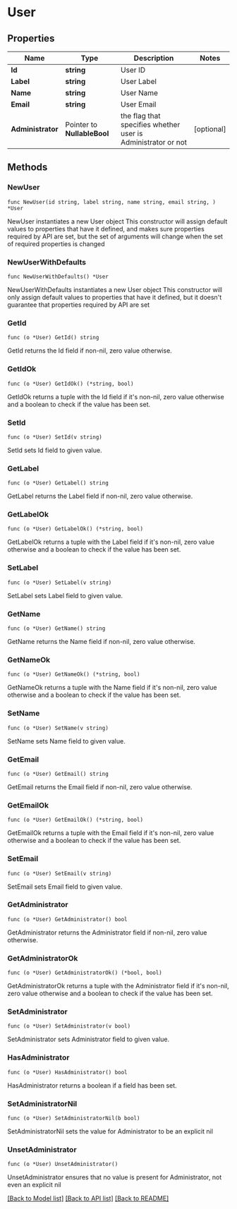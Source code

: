 # User

## Properties

Name | Type | Description | Notes
------------ | ------------- | ------------- | -------------
**Id** | **string** | User ID | 
**Label** | **string** | User Label | 
**Name** | **string** | User Name | 
**Email** | **string** | User Email | 
**Administrator** | Pointer to **NullableBool** | the flag that specifies whether user is Administrator or not | [optional] 

## Methods

### NewUser

`func NewUser(id string, label string, name string, email string, ) *User`

NewUser instantiates a new User object
This constructor will assign default values to properties that have it defined,
and makes sure properties required by API are set, but the set of arguments
will change when the set of required properties is changed

### NewUserWithDefaults

`func NewUserWithDefaults() *User`

NewUserWithDefaults instantiates a new User object
This constructor will only assign default values to properties that have it defined,
but it doesn't guarantee that properties required by API are set

### GetId

`func (o *User) GetId() string`

GetId returns the Id field if non-nil, zero value otherwise.

### GetIdOk

`func (o *User) GetIdOk() (*string, bool)`

GetIdOk returns a tuple with the Id field if it's non-nil, zero value otherwise
and a boolean to check if the value has been set.

### SetId

`func (o *User) SetId(v string)`

SetId sets Id field to given value.


### GetLabel

`func (o *User) GetLabel() string`

GetLabel returns the Label field if non-nil, zero value otherwise.

### GetLabelOk

`func (o *User) GetLabelOk() (*string, bool)`

GetLabelOk returns a tuple with the Label field if it's non-nil, zero value otherwise
and a boolean to check if the value has been set.

### SetLabel

`func (o *User) SetLabel(v string)`

SetLabel sets Label field to given value.


### GetName

`func (o *User) GetName() string`

GetName returns the Name field if non-nil, zero value otherwise.

### GetNameOk

`func (o *User) GetNameOk() (*string, bool)`

GetNameOk returns a tuple with the Name field if it's non-nil, zero value otherwise
and a boolean to check if the value has been set.

### SetName

`func (o *User) SetName(v string)`

SetName sets Name field to given value.


### GetEmail

`func (o *User) GetEmail() string`

GetEmail returns the Email field if non-nil, zero value otherwise.

### GetEmailOk

`func (o *User) GetEmailOk() (*string, bool)`

GetEmailOk returns a tuple with the Email field if it's non-nil, zero value otherwise
and a boolean to check if the value has been set.

### SetEmail

`func (o *User) SetEmail(v string)`

SetEmail sets Email field to given value.


### GetAdministrator

`func (o *User) GetAdministrator() bool`

GetAdministrator returns the Administrator field if non-nil, zero value otherwise.

### GetAdministratorOk

`func (o *User) GetAdministratorOk() (*bool, bool)`

GetAdministratorOk returns a tuple with the Administrator field if it's non-nil, zero value otherwise
and a boolean to check if the value has been set.

### SetAdministrator

`func (o *User) SetAdministrator(v bool)`

SetAdministrator sets Administrator field to given value.

### HasAdministrator

`func (o *User) HasAdministrator() bool`

HasAdministrator returns a boolean if a field has been set.

### SetAdministratorNil

`func (o *User) SetAdministratorNil(b bool)`

 SetAdministratorNil sets the value for Administrator to be an explicit nil

### UnsetAdministrator
`func (o *User) UnsetAdministrator()`

UnsetAdministrator ensures that no value is present for Administrator, not even an explicit nil

[[Back to Model list]](../README.md#documentation-for-models) [[Back to API list]](../README.md#documentation-for-api-endpoints) [[Back to README]](../README.md)


